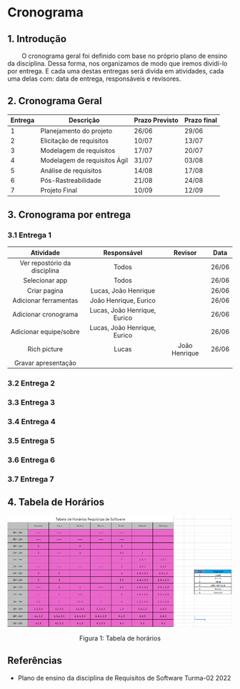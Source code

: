# Cronograma

## 1. Introdução
&emsp;&emsp; O cronograma geral foi definido com base no próprio plano de ensino da disciplina. Dessa forma, nos organizamos de modo que iremos dividí-lo por entrega. E cada uma destas entregas será divida em atividades, cada uma delas com: data de entrega, responsáveis e revisores.

## 2. Cronograma Geral

<center>

| Entrega | Descrição                    | Prazo Previsto | Prazo final |
|---------|------------------------------|----------------|-------------|
|    1    |    Planejamento do projeto   |      26/06     |    29/06    |
|    2    |   Elicitação de requisitos   |      10/07     |    13/07    |
|    3    |    Modelagem de requisitos   |      17/07     |    20/07    |
|    4    | Modelagem de requisitos Ágil |      31/07     |    03/08    |
|    5    |     Análise de requisitos    |      14/08     |    17/08    |
|    6    |      Pós-Rastreabilidade     |      21/08     |    24/08    |
|    7    |         Projeto Final        |      10/09     |    12/09    |

</center>

## 3. Cronograma por entrega
### 3.1 Entrega 1

<center>

|           Atividade          |          Responsável                 |    Revisor    |  Data |
|:----------------------------:|:------------------------------------:|:-------------:|:-----:|
| Ver repostório da disciplina |             Todos                    |               | 26/06 |
|        Selecionar app        |             Todos                    |               | 26/06 |
|         Criar pagina         |     Lucas, João Henrique             |               | 26/06 |
|     Adicionar ferramentas    |     João Henrique, Eurico            |               | 26/06 |
|     Adicionar cronograma     |     Lucas, João Henrique, Eurico     |               | 26/06 |
|    Adicionar equipe/sobre    |     Lucas, João Henrique, Eurico     |               | 26/06 |
|         Rich picture         |             Lucas                    | João Henrique | 26/06 |
|      Gravar apresentação     |                                      |               |       |

</center>

### 3.2 Entrega 2

### 3.3 Entrega 3

### 3.4 Entrega 4

### 3.5 Entrega 5

### 3.6 Entrega 6

### 3.7 Entrega 7

## 4. Tabela de Horários

![Rich Picture de baixa fidelidade](../assets/membros/horarios.png)

<center>
Figura 1: Tabela de horários
</center>

## Referências
- Plano de ensino da disciplina de Requisitos de Software Turma-02 2022